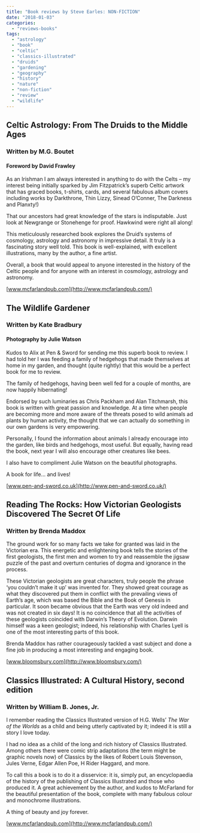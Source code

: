 ```yaml
---
title: "Book reviews by Steve Earles: NON-FICTION"
date: "2018-01-03"
categories: 
  - "reviews-books"
tags: 
  - "astrology"
  - "book"
  - "celtic"
  - "classics-illustrated"
  - "druids"
  - "gardening"
  - "geography"
  - "history"
  - "nature"
  - "non-fiction"
  - "review"
  - "wildlife"
---
```


## Celtic Astrology: From The Druids to the Middle Ages

### Written by M.G. Boutet

#### Foreword by David Frawley

As an Irishman I am always interested in anything to do with the Celts – my interest being initially sparked by Jim Fitzpatrick’s superb Celtic artwork that has graced books, t-shirts, cards, and several fabulous album covers including works by Darkthrone, Thin Lizzy, Sinead O’Conner, The Darkness and Planxty!)

That our ancestors had great knowledge of the stars is indisputable. Just look at Newgrange or Stonehenge for proof. Hawkwind were right all along!

This meticulously researched book explores the Druid’s systems of cosmology, astrology and astronomy in impressive detail. It truly is a fascinating story well told. This book is well-explained, with excellent illustrations, many by the author, a fine artist.

Overall, a book that would appeal to anyone interested in the history of the Celtic people and for anyone with an interest in cosmology, astrology and astronomy.

[www.mcfarlandpub.com](http://www.mcfarlandpub.com/)

## The Wildlife Gardener

### Written by Kate Bradbury

#### Photography by Julie Watson

Kudos to Alix at Pen & Sword for sending me this superb book to review. I had told her I was feeding a family of hedgehogs that made themselves at home in my garden, and thought (quite rightly) that this would be a perfect book for me to review.

The family of hedgehogs, having been well fed for a couple of months, are now happily hibernating!

Endorsed by such luminaries as Chris Packham and Alan Titchmarsh, this book is written with great passion and knowledge. At a time when people are becoming more and more aware of the threats posed to wild animals ad plants by human activity, the thought that we can actually do something in our own gardens is very empowering.

Personally, I found the information about animals I already encourage into the garden, like birds and hedgehogs, most useful. But equally, having read the book, next year I will also encourage other creatures like bees.

I also have to compliment Julie Watson on the beautiful photographs.

A book for life… and lives!

[www.pen-and-sword.co.uk](http://www.pen-and-sword.co.uk/)

## Reading The Rocks: How Victorian Geologists Discovered The Secret Of Life

### Written by Brenda Maddox

The ground work for so many facts we take for granted was laid in the Victorian era. This energetic and enlightening book tells the stories of the first geologists, the first men and women to try and reassemble the jigsaw puzzle of the past and overturn centuries of dogma and ignorance in the process.

These Victorian geologists are great characters, truly people the phrase ‘you couldn’t make it up’ was invented for. They showed great courage as what they discovered put them in conflict with the prevailing views of Earth’s age, which was based the Bible and the Book of Genesis in particular. It soon became obvious that the Earth was very old indeed and was not created in six days! It is no coincidence that all the activities of these geologists coincided with Darwin’s Theory of Evolution. Darwin himself was a keen geologist; indeed, his relationship with Charles Lyell is one of the most interesting parts of this book.

Brenda Maddox has rather courageously tackled a vast subject and done a fine job in producing a most interesting and engaging book.

[www.bloomsbury.com](http://www.bloomsbury.com/)

## Classics Illustrated: A Cultural History, second edition

### Written by William B. Jones, Jr.

I remember reading the Classics Illustrated version of H.G. Wells’ _The_ _War of the Worlds_ as a child and being utterly captivated by it; indeed it is still a story I love today.

I had no idea as a child of the long and rich history of Classics Illustrated. Among others there were comic strip adaptations (the term might be graphic novels now) of Classics by the likes of Robert Louis Stevenson, Jules Verne, Edgar Allen Poe, H Rider Haggard, and more.

To call this a book is to do it a disservice: it is, simply put, an encyclopaedia of the history of the publishing of Classics Illustrated and those who produced it. A great achievement by the author, and kudos to McFarland for the beautiful presentation of the book, complete with many fabulous colour and monochrome illustrations.

A thing of beauty and joy forever.

[www.mcfarlandpub.com](http://www.mcfarlandpub.com/)

